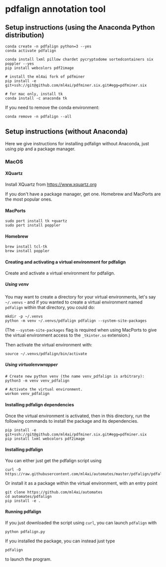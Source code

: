 # pdfalign annotation tool 

## Setup instructions (using the Anaconda Python distribution)

    conda create -n pdfalign python=3 --yes
    conda activate pdfalign

    conda install lxml pillow chardet pycryptodome sortedcontainers six poppler --yes
    pip install webcolors pdf2image

    # install the ml4ai fork of pdfminer
    pip install -e git+ssh://git@github.com/ml4ai/pdfminer.six.git#egg=pdfminer.six

    # for mac only, install tk
    conda install -c anaconda tk

If you need to remove the conda environment:

    conda remove -n pdfalign --all

## Setup instructions (without Anaconda)

Here we give instructions for installing pdfalign without Anaconda, just using
pip and a package manager.

### MacOS

#### XQuartz

Install XQuartz from https://www.xquartz.org

If you don't have a package manager, get one. Homebrew and MacPorts are the
most popular ones.

#### MacPorts

    sudo port install tk +quartz
    sudo port install poppler

#### Homebrew

    brew install tcl-tk
    brew install poppler

#### Creating and activating a virtual environment for pdfalign

Create and activate a virtual environment for pdfalign.

##### Using venv

You may want to create a directory for your virtual environments, let's say
`~/.venvs` - and if you wanted to create a virtual environment named `pdfalign`
within that directory, you could do:

    mkdir -p ~/.venvs
    python -m venv ~/.venvs/pdfalign pdfalign --system-site-packages

(The `--system-site-packages` flag is required when using MacPorts to give the
virtual environment access to the `_tkinter.so` extension.)

Then activate the virtual environment with:

    source ~/.venvs/pdfalign/bin/activate

##### Using virtualenvwrapper

    # Create new python venv (the name venv_pdfalign is arbitrary):
    python3 -m venv venv_pdfalign

    # Activate the virtual environment.
    workon venv_pdfalign


#### Installing pdfalign dependencies

Once the virtual environment is activated, then in this directory, run the
following commands to install the package and its dependencies.

    pip install -e git+ssh://git@github.com/ml4ai/pdfminer.six.git#egg=pdfminer.six
    pip install lxml webcolors pdf2image

#### Installing pdfalign

You can either just get the pdfalign script using 
  
    curl -O https://raw.githubusercontent.com/ml4ai/automates/master/pdfalign/pdfalign.py

Or install it as a package within the virtual environment, with an entry point
  
    git clone https://github.com/ml4ai/automates
    cd automates/pdfalign
    pip install -e .

#### Running pdfalign

If you just downloaded the script using `curl`, you can launch `pdfalign` with

    python pdfalign.py

If you installed the package, you can instead just type
  
    pdfalign

to launch the program.
